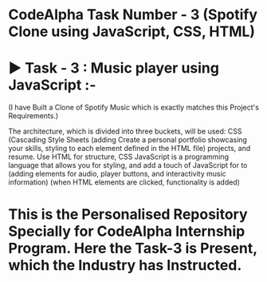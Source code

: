 # CodeAlpha Task Number - 3 (Spotify Clone using JavaScript, CSS, HTML)
# ▶︎ Task - 3 : Music player using JavaScript :- 
(I have Built a Clone of Spotify Music which is exactly matches this Project's Requirements.)

The architecture, which is divided into three buckets,
will be used: CSS (Cascading Style Sheets (adding
Create a personal portfolio showcasing your skills,
styling to each element defined in the HTML file)
projects, and resume. Use HTML for structure, CSS
JavaScript is a programming language that allows you
for styling, and add a touch of JavaScript for
to (adding elements for audio, player buttons, and
interactivity music information) (when HTML elements are clicked,
functionality is added)


# This is the Personalised Repository Specially for CodeAlpha Internship Program. Here the Task-3 is Present, which the Industry has Instructed.
